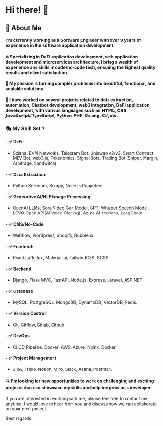# Hi there! 👋
## 🚀 About Me
#### I'm currently working as a Software Engineer with over 9 years of experience in the software application development.

#### 🔥 Specializing in DeFi application development, web application development and microservices architecture, I bring a wealth of experience and skills in code/no-code tech, ensuring the highest quality results and client satisfaction.

#### 🥇 My passion is turning complex problems into beautiful, functional, and scalable solutions.

#### 🎁 I have worked on several projects related to data extraction, automation, Chatbot development, web3 integration, DeFi application development, with various languages such as 𝗛𝗧𝗠𝗟, 𝗖𝗦𝗦, 𝗝𝗮𝘃𝗮𝗦𝗰𝗿𝗶𝗽𝘁/TypeScript, Python, PHP, Golang, C#, etc.

### 🎭 My Skill Set ?
#### - ✅ DeFi:
- Solana, EVM Networks, Telegram Bot, Uniswap v2/v3, Smart Contract, MEV Bot, web3.js, Tokenomics, Signal Bots, Trading Bot (Sniper, Margin, Arbitrage, Sandwitch)
#### - ✅ Data Extraction:
- Python Selenium, Scrapy, Node.js Puppeteer
#### - ✅ Generative AI/NLP/Image Processing:
- OpenAI LLMs, Sora Video Gen Model, GPT, Whisper Speech Model, LOVO Open API(AI Voice Cloning), Azure AI services, LangChain
#### - ✅ CMS/No-Code
- Webflow, Wordpress, Shopify, Bubble.io
#### - ✅ Frontend:
- React.js/Redux, Material-ui, TailwindCSS, SCSS
#### - ✅ Backend
- Django, Flask MVC, FastAPI, Node.js, Express, Laravel, ASP.NET
#### - ✅ Database
- MySQL, PostgreSQL, MongoDB, DynamoDB, VectorDB, Redis.
#### - ✅ Version Control
- Git, Gitflow, Gitlab, Github.
#### - ✅ DevOps
- CI/CD Pipeline, Docker, AWS, Azure, Nginx, Docker.
#### - ✅ Project Management
- JIRA, Trello, Notion, Miro, Slack, Asana, Postman.

#### 🔍 I'm looking for new opportunities to work on challenging and exciting projects that can showcase my skills and help me grow as a developer.

If you are interested in working with me, please feel free to contact me anytime. I would love to hear from you and discuss how we can collaborate on your next project.

Best regards.
